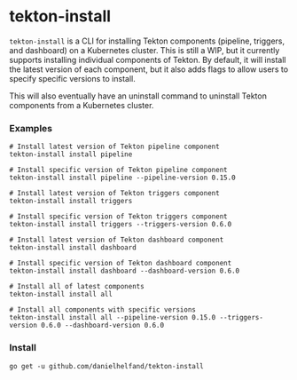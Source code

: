# tekton-install

`tekton-install` is a CLI for installing Tekton components (pipeline, triggers, and dashboard) on a Kubernetes cluster. This is still a WIP, but it currently supports installing individual components of Tekton. By default, it will install the latest version of each component, but it also adds flags to allow users to specify specific versions to install.

This will also eventually have an uninstall command to uninstall Tekton components from a Kubernetes cluster. 

### Examples

```
# Install latest version of Tekton pipeline component
tekton-install install pipeline

# Install specific version of Tekton pipeline component
tekton-install install pipeline --pipeline-version 0.15.0

# Install latest version of Tekton triggers component
tekton-install install triggers

# Install specific version of Tekton triggers component
tekton-install install triggers --triggers-version 0.6.0

# Install latest version of Tekton dashboard component
tekton-install install dashboard

# Install specific version of Tekton dashboard component
tekton-install install dashboard --dashboard-version 0.6.0

# Install all of latest components
tekton-install install all

# Install all components with specific versions
tekton-install install all --pipeline-version 0.15.0 --triggers-version 0.6.0 --dashboard-version 0.6.0
```

### Install

```
go get -u github.com/danielhelfand/tekton-install
```
